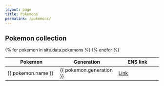 ```yaml
---
layout: page
title: Pokemons
permalink: /pokemons/
---
```


## Pokemon collection


<table>
<colgroup>
<col width="20%" />
<col width="10%" />
<col width="20%" />
</colgroup>
<thead>
<tr class="header">
<th>Pokemon</th>
<th>Generation</th>
<th>ENS link</th>
</tr>
</thead>
<tbody>
{% for pokemon in site.data.pokemons %} 
<tr>
<td markdown="span">{{ pokemon.name }}</td>
<td markdown="span">{{ pokemon.generation }}</td>
<td markdown="span"><a href="https://ens.vision/name/{{ pokemon.name }}"> Link </a></td>
</tr>
{% endfor %}
</tbody>
</table>
